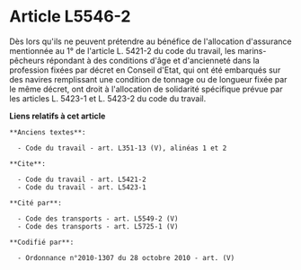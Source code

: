 # Article L5546-2

Dès lors qu'ils ne peuvent prétendre au bénéfice de l'allocation d'assurance mentionnée au 1° de l'article L. 5421-2 du code
du travail, les marins-pêcheurs répondant à des conditions d'âge et d'ancienneté dans la profession fixées par décret en
Conseil d'Etat, qui ont été embarqués sur des navires remplissant une condition de tonnage ou de longueur fixée par le même
décret, ont droit à l'allocation de solidarité spécifique prévue par les articles L. 5423-1 et L. 5423-2 du code du travail.

**Liens relatifs à cet article**

	**Anciens textes**:

	  - Code du travail - art. L351-13 (V), alinéas 1 et 2

	**Cite**:

	  - Code du travail - art. L5421-2
	  - Code du travail - art. L5423-1

	**Cité par**:

	  - Code des transports - art. L5549-2 (V)
	  - Code des transports - art. L5725-1 (V)

	**Codifié par**:

	  - Ordonnance n°2010-1307 du 28 octobre 2010 - art. (V)
